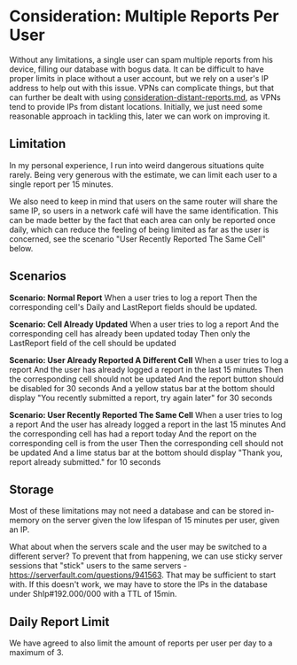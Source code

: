 # Consideration: Multiple Reports Per User

Without any limitations, a single user can spam multiple reports from his device, filling our database with bogus data. It can be difficult to have proper limits in place without a user account, but we rely on a user's IP address to help out with this issue. VPNs can complicate things, but that can further be dealt with using  [consideration-distant-reports.md](consideration-distant-reports.md), as VPNs tend to provide IPs from distant locations. Initially, we just need some reasonable approach in tackling this, later we can work on improving it.

## Limitation

In my personal experience, I run into weird dangerous situations quite rarely. Being very generous with the estimate, we can limit each user to a single report per 15 minutes.

We also need to keep in mind that users on the same router will share the same IP, so users in a network café will have the same identification. This can be made better by the fact that each area can only be reported once daily, which can reduce the feeling of being limited as far as the user is concerned, see the scenario "User Recently Reported The Same Cell" below.

## Scenarios

**Scenario: Normal Report**
When a user tries to log a report
Then the corresponding cell's Daily and LastReport fields should be updated.

**Scenario: Cell Already Updated**
When a user tries to log a report
And the corresponding cell has already been updated today
Then only the LastReport field of the cell should be updated

**Scenario: User Already Reported A Different Cell**
When a user tries to log a report
And the user has already logged a report in the last 15 minutes
Then the corresponding cell should not be updated
And the report button should be disabled for 30 seconds
And a yellow status bar at the bottom should display "You recently submitted a report, try again later" for 30 seconds

**Scenario: User Recently Reported The Same Cell**
When a user tries to log a report
And the user has already logged a report in the last 15 minutes
And the corresponding cell has had a report today 
And the report on the corresponding cell is from the user
Then the corresponding cell should not be updated
And a lime status bar at the bottom should display "Thank you, report already submitted." for 10 seconds

## Storage

Most of these limitations may not need a database and can be stored in-memory on the server given the low lifespan of 15 minutes per user, given an IP. 

What about when the servers scale and the user may be switched to a different server? To prevent that from happening, we can use sticky server sessions that "stick" users to the same servers - https://serverfault.com/questions/941563. That may be sufficient to start with. If this doesn't work, we may have to store the IPs in the database under ShIp#192.000/000 with a TTL of 15min.

## Daily Report Limit

We have agreed to also limit the amount of reports per user per day to a maximum of 3.
